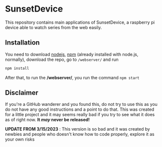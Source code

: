 # SunsetDevice

This repository contains main applications of SunsetDevice, a raspberry pi device able to watch series from the web easily.

## Installation

You need to download [nodejs](https://nodejs.org/en/), [npm](https://npmjs.com/) (already installed with node.js, normally), download the repo,
go to `/webserver/` and run 
```bash
npm install
```
After that, to run the **/webserver/**, you run the command `npm start`

## Disclaimer

If you're a GitHub wanderer and you found this, do not try to use this as you do not have any good instructions and a point to do that. This was created for a little project and it may seems really bad if you try to see what it does as of right now. **It *may* never be released!**

**UPDATE FROM 3/15/2023** : This version is so bad and it was created by newbies and people who doesn't know how to code properly, explore it as your own risks
